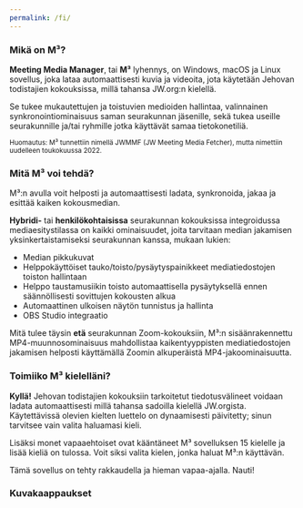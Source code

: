 ```yaml
---
permalink: /fi/
---
```

  
### Mikä on M³?

**Meeting Media Manager**, tai **M³** lyhennys, on Windows, macOS ja Linux sovellus, joka lataa automaattisesti kuvia ja videoita, jota käytetään Jehovan todistajien kokouksissa, millä tahansa JW.org:n kielellä.

Se tukee mukautettujen ja toistuvien medioiden hallintaa, valinnainen synkronointiominaisuus saman seurakunnan jäsenille, sekä tukea useille seurakunnille ja/tai ryhmille jotka käyttävät samaa tietokonetiliä.

<sup>Huomautus: M³ tunnettiin nimellä JWMMF (JW Meeting Media Fetcher), mutta nimettiin uudelleen toukokuussa 2022.</sup>

### Mitä M³ voi tehdä?

M³:n avulla voit helposti ja automaattisesti ladata, synkronoida, jakaa ja esittää kaiken kokousmedian.

**Hybridi-** tai **henkilökohtaisissa** seurakunnan kokouksissa integroidussa mediaesitystilassa on kaikki ominaisuudet, joita tarvitaan median jakamisen yksinkertaistamiseksi seurakunnan kanssa, mukaan lukien:

- Median pikkukuvat
- Helppokäyttöiset tauko/toisto/pysäytyspainikkeet mediatiedostojen toiston hallintaan
- Helppo taustamusiikin toisto automaattisella pysäytyksellä ennen säännöllisesti sovittujen kokousten alkua
- Automaattinen ulkoisen näytön tunnistus ja hallinta
- OBS Studio integraatio

Mitä tulee täysin **etä** seurakunnan Zoom-kokouksiin, M³:n sisäänrakennettu MP4-muunnosominaisuus mahdollistaa kaikentyyppisten mediatiedostojen jakamisen helposti käyttämällä Zoomin alkuperäistä MP4-jakoominaisuutta.

### Toimiiko M³ kielelläni?

**Kyllä!** Jehovan todistajien kokouksiin tarkoitetut tiedotusvälineet voidaan ladata automaattisesti millä tahansa sadoilla kielellä JW.orgista. Käytettävissä olevien kielten luettelo on dynaamisesti päivitetty; sinun tarvitsee vain valita haluamasi kieli.

Lisäksi monet vapaaehtoiset ovat kääntäneet M³ sovelluksen 15 kielelle ja lisää kieliä on tulossa. Voit siksi valita kielen, jonka haluat M³:n käyttävän.

Tämä sovellus on tehty rakkaudella ja hieman vapaa-ajalla. Nauti!

### Kuvakaappaukset
